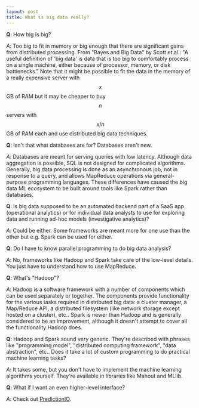 ```yaml
---
layout: post
title: What is big data really?
---
```


**Q**: How big is big?

_A_: Too big to fit in memory or big enough that there are significant gains
from distributed processing.
From "Bayes and Big Data" by Scott et al.:
"A useful definition of 'big data' is data that is too big to comfortably
process on a single machine, either because of processor, memory, or disk
bottlenecks."
Note that it might be possible to fit the data in the memory of a really
expensive server with $$x$$ GB of RAM but it may be cheaper to buy $$n$$
servers with $$x/n$$ GB of RAM each and use distributed big data techniques.

**Q**: Isn't that what databases are for? Databases aren't new.

_A_: Databases are meant for serving queries with low latency.
Although data aggregation is possible, SQL is not designed for complicated
algorithms.
Generally, big data processing is done as an asynchronous job, not in response
to a query, and allows MapReduce operations via general-purpose programming
languages.
These differences have caused the big data ML ecosystem to be built around
tools like Spark rather than databases.

**Q**: Is big data supposed to be an automated backend part of a SaaS app
(operational analytics) or for individual data analysts to use for exploring
data and running ad-hoc models (investigative analytics)?

_A_: Could be either.
Some frameworks are meant more for one use than the other but e.g. Spark
can be used for either.

**Q**: Do I have to know parallel programming to do big data analysis?

_A_: No, frameworks like Hadoop and Spark take care of the low-level details.
You just have to understand how to use MapReduce.

**Q**: What's "Hadoop"?

_A_: Hadoop is a software framework with a number of components which
can be used separately or together.
The components provide functionality for the various tasks required in
distributed big data: a cluster manager, a Map/Reduce API, a distributed
filesystem (like network storage except hosted on a cluster), etc..
Spark is newer than Hadoop and is generally considered to be an improvement,
although it doesn't attempt to cover all the functionality Hadoop does.

**Q**: Hadoop and Spark sound very generic.
They're described with phrases like "programming model", "distributed computing
framework", "data abstraction", etc..
Does it take a lot of custom programming to do practical machine learning
tasks?

_A_: It takes some, but you don't have to implement the machine learning
algorithms yourself.
They're available in libraries like Mahout and MLlib.

**Q**: What if I want an even higher-level interface?

_A_:
Check out
[PredictionIO](https://predictionio.apache.org/gallery/template-gallery/).


